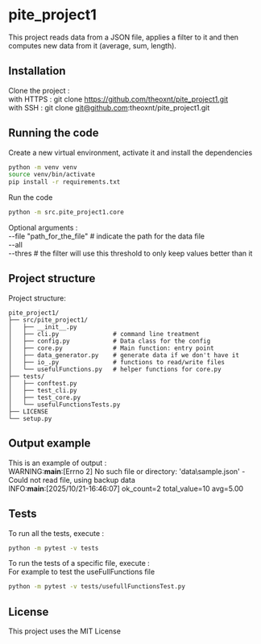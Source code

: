 # pite_project1

This project reads data from a JSON file, applies a filter to it and then computes new data from it (average, sum, length). 

## Installation

Clone the project :<br>
with HTTPS : git clone https://github.com/theoxnt/pite_project1.git<br>
with SSH : git clone git@github.com:theoxnt/pite_project1.git<br>

## Running the code 

Create a new virtual environment, activate it and install the dependencies 
```bash
python -m venv venv
source venv/bin/activate
pip install -r requirements.txt
```
Run the code
```bash
python -m src.pite_project1.core 
```
Optional arguments :<br>
    --file "path_for_the_file" # indicate the path for the data file<br>
    --all<br> 
    --thres # the filter will use this threshold to only keep values better than it<br>

## Project structure 

Project structure:

```text
pite_project1/
├── src/pite_project1/
│   ├── __init__.py
│   ├── cli.py               # command line treatment
│   ├── config.py            # Data class for the config
│   ├── core.py              # Main function: entry point
│   ├── data_generator.py    # generate data if we don't have it
│   ├── io_.py               # functions to read/write files
│   └── usefulFunctions.py   # helper functions for core.py
├── tests/
│   ├── conftest.py
│   ├── test_cli.py
│   ├── test_core.py
│   └── usefulFunctionsTests.py
├── LICENSE
└── setup.py
```



## Output example 

This is an example of output :<br> 
WARNING:__main__:[Errno 2] No such file or directory: 'data\\sample.json' - Could not read file, using backup data<br>
INFO:__main__:[2025/10/21-16:46:07] ok_count=2 total_value=10 avg=5.00<br>

## Tests 

To run all the tests, execute : 
```bash
python -m pytest -v tests
```
To run the tests of a specific file, execute :<br>
For example to test the useFullFunctions file
```bash
python -m pytest -v tests/usefullFunctionsTest.py
```

## License
This project uses the MIT License



